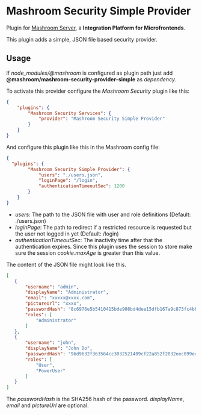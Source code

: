 
# Mashroom Security Simple Provider

Plugin for [Mashroom Server](https://www.mashroom-server.com), a **Integration Platform for Microfrontends**.

This plugin adds a simple, JSON file based security provider.

## Usage

If *node_modules/@mashroom* is configured as plugin path just add **@mashroom/mashroom-security-provider-simple** as *dependency*.

To activate this provider configure the _Mashroom Security_ plugin like this:

```json
{
    "plugins": {
        "Mashroom Security Services": {
            "provider": "Mashroom Security Simple Provider"
        }
    }
}
```

And configure this plugin like this in the Mashroom config file:

```json
{
  "plugins": {
        "Mashroom Security Simple Provider": {
            "users": "./users.json",
            "loginPage": "/login",
            "authenticationTimeoutSec": 1200
        }
    }
}
```

 * _users_: The path to the JSON file with user and role definitions (Default: ./users.json)
 * _loginPage_: The path to redirect if a restricted resource is requested but the user not logged in yet (Default: /login)
 * _authenticationTimeoutSec_: The inactivity time after that the authentication expires. Since this plugin uses the session to store make sure the session _cookie.maxAge_ is greater than this value.

 The content of the JSON file might look like this.

 ```json
[
    {
        "username": "admin",
        "displayName": "Administrator",
        "email": "xxxxx@xxxx.com",
        "pictureUrl": "xxxx",
        "passwordHash": "8c6976e5b5410415bde908bd4dee15dfb167a9c873fc4bb8a81f6f2ab448a918",
        "roles": [
            "Administrator"
        ]
    },
    {
        "username": "john",
        "displayName": "John Do",
        "passwordHash": "96d9632f363564cc3032521409cf22a852f2032eec099ed5967c0d000cec607a",
        "roles": [
            "User",
            "PowerUser"
        ]
    }
]

```

The _passwordHash_ is the SHA256 hash of the password. _displayName_, _email_ and _pictureUrl_ are optional.

